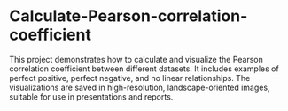 # Calculate-Pearson-correlation-coefficient
This project demonstrates how to calculate and visualize the Pearson correlation coefficient between different datasets. It includes examples of perfect positive, perfect negative, and no linear relationships. The visualizations are saved in high-resolution, landscape-oriented images, suitable for use in presentations and reports.
